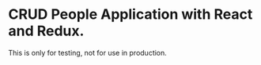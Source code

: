# CRUD People Application with React and Redux. 

This is only for testing, not for use in production.

